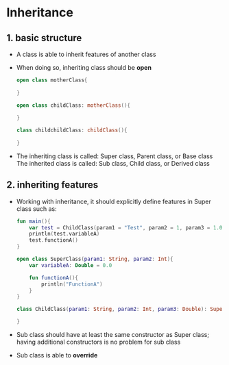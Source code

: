 # Inheritance

## 1. basic structure

- A class is able to inherit features of another class

- When doing so, inheriting class should be **open**

  ```kotlin
  open class motherClass{
      
  }
  
  open class childClass: motherClass(){
      
  }
  
  class childchildClass: childClass(){
      
  }
  ```

- The inheriting class is called: Super class, Parent class, or Base class
  The inherited class is called: Sub class, Child class, or Derived class



## 2. inheriting features

- Working with inheritance, it should explicitly define features in Super class such as:

  ```kotlin
  fun main(){
      var test = ChildClass(param1 = "Test", param2 = 1, param3 = 1.0)
      println(test.variableA)
      test.functionA()
  }
  
  open class SuperClass(param1: String, param2: Int){
      var variableA: Double = 0.0
  
      fun functionA(){
          println("FunctionA")
      }
  }
  
  class ChildClass(param1: String, param2: Int, param3: Double): SuperClass(param1, param2){
  
  }
  ```

  

- Sub class should have at least the same constructor as Super class; having additional constructors is no problem for sub class

- Sub class is able to **override** 
